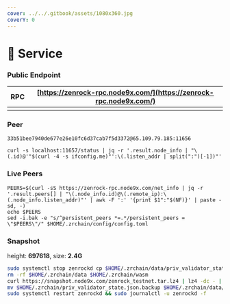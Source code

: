 ```yaml
---
cover: ../../.gitbook/assets/1080x360.jpg
coverY: 0
---
```


# 💾 Service

### Public Endpoint <a href="#public-endpoint" id="public-endpoint"></a>

| RPC | [https://zenrock-rpc.node9x.com/](https://zenrock-rpc.node9x.com/) |
| --- | ------------------------------------------------------------------ |
|     |                                                                    |

### Peer <a href="#peer" id="peer"></a>

```
33b51bee7940de677e26e10fc6d37cab7f5d3372@65.109.79.185:11656
```

```
curl -s localhost:11657/status | jq -r '.result.node_info | "\(.id)@'"$(curl -4 -s ifconfig.me)"':\(.listen_addr | split(":")[-1])"'
```

### Live Peers <a href="#live-peers" id="live-peers"></a>

```
PEERS=$(curl -sS https://zenrock-rpc.node9x.com/net_info | jq -r '.result.peers[] | "\(.node_info.id)@\(.remote_ip):\(.node_info.listen_addr)"' | awk -F ':' '{print $1":"$(NF)}' | paste -sd, -)
echo $PEERS
sed -i.bak -e "s/^persistent_peers *=.*/persistent_peers = \"$PEERS\"/" $HOME/.zrchain/config/config.toml
```

### Snapshot <a href="#snapshot" id="snapshot"></a>
height: **697618**, size: **2.4G**


```bash
sudo systemctl stop zenrockd cp $HOME/.zrchain/data/priv_validator_state.json $HOME/.zrchain/priv_validator_state.json.backup 
rm -rf $HOME/.zrchain/data $HOME/.zrchain/wasm 
curl https://snapshot.node9x.com/zenrock_testnet.tar.lz4 | lz4 -dc - | tar -xf - -C $HOME/.zrchain 
mv $HOME/.zrchain/priv_validator_state.json.backup $HOME/.zrchain/data/priv_validator_state.json 
sudo systemctl restart zenrockd && sudo journalctl -u zenrockd -f
```
